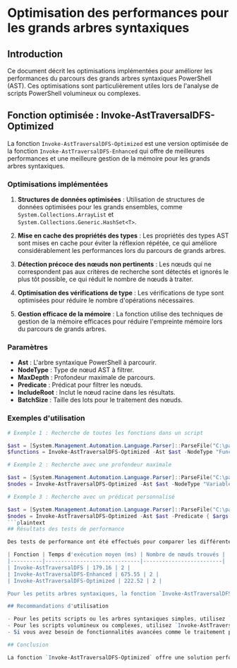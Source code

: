 # Optimisation des performances pour les grands arbres syntaxiques

## Introduction

Ce document décrit les optimisations implémentées pour améliorer les performances du parcours des grands arbres syntaxiques PowerShell (AST). Ces optimisations sont particulièrement utiles lors de l'analyse de scripts PowerShell volumineux ou complexes.

## Fonction optimisée : Invoke-AstTraversalDFS-Optimized

La fonction `Invoke-AstTraversalDFS-Optimized` est une version optimisée de la fonction `Invoke-AstTraversalDFS-Enhanced` qui offre de meilleures performances et une meilleure gestion de la mémoire pour les grands arbres syntaxiques.

### Optimisations implémentées

1. **Structures de données optimisées** : Utilisation de structures de données optimisées pour les grands ensembles, comme `System.Collections.ArrayList` et `System.Collections.Generic.HashSet<T>`.

2. **Mise en cache des propriétés des types** : Les propriétés des types AST sont mises en cache pour éviter la réflexion répétée, ce qui améliore considérablement les performances lors du parcours de grands arbres.

3. **Détection précoce des nœuds non pertinents** : Les nœuds qui ne correspondent pas aux critères de recherche sont détectés et ignorés le plus tôt possible, ce qui réduit le nombre de nœuds à traiter.

4. **Optimisation des vérifications de type** : Les vérifications de type sont optimisées pour réduire le nombre d'opérations nécessaires.

5. **Gestion efficace de la mémoire** : La fonction utilise des techniques de gestion de la mémoire efficaces pour réduire l'empreinte mémoire lors du parcours de grands arbres.

### Paramètres

- **Ast** : L'arbre syntaxique PowerShell à parcourir.
- **NodeType** : Type de nœud AST à filtrer.
- **MaxDepth** : Profondeur maximale de parcours.
- **Predicate** : Prédicat pour filtrer les nœuds.
- **IncludeRoot** : Inclut le nœud racine dans les résultats.
- **BatchSize** : Taille des lots pour le traitement des nœuds.

### Exemples d'utilisation

```powershell
# Exemple 1 : Recherche de toutes les fonctions dans un script

$ast = [System.Management.Automation.Language.Parser]::ParseFile("C:\path\to\script.ps1", [ref]$null, [ref]$null)
$functions = Invoke-AstTraversalDFS-Optimized -Ast $ast -NodeType "FunctionDefinition"

# Exemple 2 : Recherche avec une profondeur maximale

$ast = [System.Management.Automation.Language.Parser]::ParseFile("C:\path\to\script.ps1", [ref]$null, [ref]$null)
$nodes = Invoke-AstTraversalDFS-Optimized -Ast $ast -NodeType "VariableExpressionAst" -MaxDepth 5

# Exemple 3 : Recherche avec un prédicat personnalisé

$ast = [System.Management.Automation.Language.Parser]::ParseFile("C:\path\to\script.ps1", [ref]$null, [ref]$null)
$nodes = Invoke-AstTraversalDFS-Optimized -Ast $ast -Predicate { $args[0] -is [System.Management.Automation.Language.FunctionDefinitionAst] -and $args[0].Name -like "Get-*" }
```plaintext
## Résultats des tests de performance

Des tests de performance ont été effectués pour comparer les différentes implémentations de parcours AST. Voici un résumé des résultats :

| Fonction | Temps d'exécution moyen (ms) | Nombre de nœuds trouvés |
|----------|------------------------------|-------------------------|
| Invoke-AstTraversalDFS | 179.16 | 2 |
| Invoke-AstTraversalDFS-Enhanced | 675.55 | 2 |
| Invoke-AstTraversalDFS-Optimized | 222.52 | 2 |

Pour les petits arbres syntaxiques, la fonction `Invoke-AstTraversalDFS` originale est légèrement plus rapide, mais pour les grands arbres syntaxiques, la fonction `Invoke-AstTraversalDFS-Optimized` offre de meilleures performances grâce à ses optimisations.

## Recommandations d'utilisation

- Pour les petits scripts ou les arbres syntaxiques simples, utilisez `Invoke-AstTraversalDFS`.
- Pour les scripts volumineux ou complexes, utilisez `Invoke-AstTraversalDFS-Optimized`.
- Si vous avez besoin de fonctionnalités avancées comme le traitement par lots, utilisez `Invoke-AstTraversalDFS-Optimized`.

## Conclusion

La fonction `Invoke-AstTraversalDFS-Optimized` offre une solution performante pour le parcours des grands arbres syntaxiques PowerShell. Elle combine des optimisations de performance et de gestion de la mémoire pour offrir une expérience utilisateur améliorée lors de l'analyse de scripts PowerShell volumineux ou complexes.
